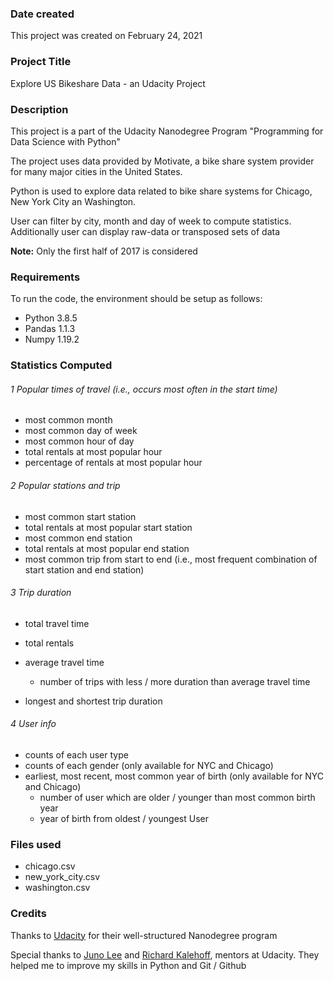 
### Date created
This project was created on February 24, 2021

### Project Title
Explore US Bikeshare Data - an Udacity Project

### Description
This project is a part of the Udacity Nanodegree Program "Programming for Data Science with Python"  

The project uses data provided by Motivate, a bike share system provider for many major cities in the United States.

Python is used to explore data related to bike share systems for Chicago, New York City an Washington.  

User can filter by city, month and day of week to compute statistics.
Additionally user can display raw-data or transposed sets of data

**Note:** Only the first half of 2017 is considered


### Requirements
To run the code, the environment should be setup as follows:
- Python 3.8.5
- Pandas 1.1.3
- Numpy 1.19.2



### Statistics Computed
###### 1 Popular times of travel (i.e., occurs most often in the start time)

- most common month
- most common day of week
- most common hour of day
- total rentals at most popular hour
- percentage of rentals at most popular hour

###### 2 Popular stations and trip

- most common start station
- total rentals at most popular start station
- most common end station
- total rentals at most popular end station
- most common trip from start to end (i.e., most frequent combination of start station and end station)

###### 3 Trip duration

- total travel time
- total rentals
- average travel time
  - number of trips with less / more duration than average travel time

- longest and shortest trip duration


###### 4 User info

- counts of each user type
- counts of each gender (only available for NYC and Chicago)
- earliest, most recent, most common year of birth (only available for NYC and Chicago)
  - number of user which are older / younger than most common birth year
  - year of birth from oldest / youngest User


### Files used
- chicago.csv
- new_york_city.csv
- washington.csv

### Credits
Thanks to [Udacity](https://www.udacity.com/) for their well-structured Nanodegree program  

 Special thanks to [Juno Lee](https://github.com/junolee) and [Richard Kalehoff](https://github.com/richardkalehoff), mentors at Udacity.
 They helped me to improve my skills in Python and Git / Github
